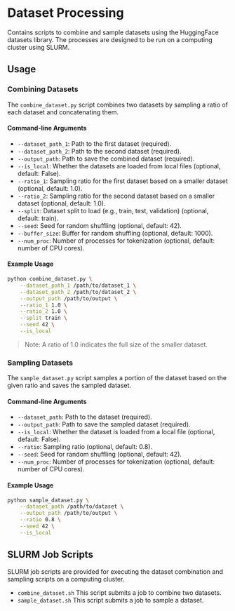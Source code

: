 # Dataset Processing
Contains scripts to combine and sample datasets using the HuggingFace datasets library. The processes are designed to be run on a computing cluster using SLURM.

## Usage

### Combining Datasets
The `combine_dataset.py` script combines two datasets by sampling a ratio of each dataset and concatenating them.

#### Command-line Arguments
- `--dataset_path_1`: Path to the first dataset (required).
- `--dataset_path_2`: Path to the second dataset (required).
- `--output_path`: Path to save the combined dataset (required).
- `--is_local`: Whether the datasets are loaded from local files (optional, default: False).
- `--ratio_1`: Sampling ratio for the first dataset based on a smaller dataset (optional, default: 1.0).
- `--ratio_2`: Sampling ratio for the second dataset based on a smaller dataset (optional, default: 1.0).
- `--split`: Dataset split to load (e.g., train, test, validation) (optional, default: train).
- `--seed`: Seed for random shuffling (optional, default: 42).
- `--buffer_size`: Buffer for random shuffling (optional, default: 1000).
- `--num_proc`: Number of processes for tokenization (optional, default: number of CPU cores).

#### Example Usage
```bash
python combine_dataset.py \
    --dataset_path_1 /path/to/dataset_1 \
    --dataset_path_2 /path/to/dataset_2 \
    --output_path /path/to/output \
    --ratio_1 1.0 \
    --ratio_2 1.0 \
    --split train \
    --seed 42 \
    --is_local
```
> Note: A ratio of 1.0 indicates the full size of the smaller dataset.


### Sampling Datasets
The `sample_dataset.py` script samples a portion of the dataset based on the given ratio and saves the sampled dataset.

#### Command-line Arguments
- `--dataset_path`: Path to the dataset (required).
- `--output_path`: Path to save the sampled dataset (required).
- `--is_local`: Whether the dataset is loaded from a local file (optional, default: False).
- `--ratio`: Sampling ratio (optional, default: 0.8).
- `--seed`: Seed for random shuffling (optional, default: 42).
- `--num_proc`: Number of processes for tokenization (optional, default: number of CPU cores).

#### Example Usage
```bash
python sample_dataset.py \
    --dataset_path /path/to/dataset \
    --output_path /path/to/output \
    --ratio 0.8 \
    --seed 42 \
    --is_local
```

## SLURM Job Scripts
SLURM job scripts are provided for executing the dataset combination and sampling scripts on a computing cluster.
- `combine_dataset.sh`  This script submits a job to combine two datasets.
- `sample_dataset.sh` This script submits a job to sample a dataset.
